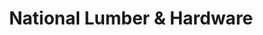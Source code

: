 ---
title: "National Lumber & Hardware"
url: /gurabo/national-lumber-and-hardware/
shop: hardware
---
